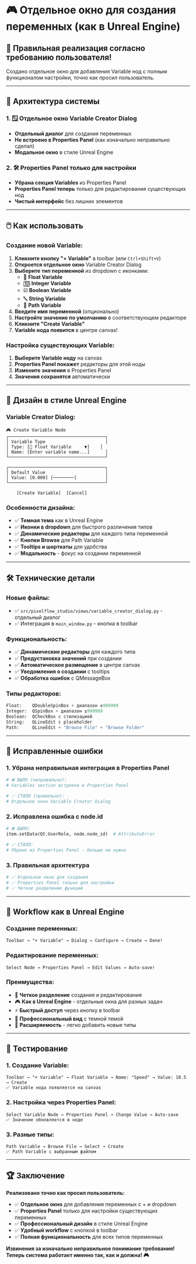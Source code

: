 # 🎮 Отдельное окно для создания переменных (как в Unreal Engine)

## 🌟 **Правильная реализация согласно требованию пользователя!**

Создано отдельное окно для добавления Variable нод с полным функционалом настройки, точно как просил пользователь.

---

## 🎯 **Архитектура системы**

### **1. 🪟 Отдельное окно Variable Creator Dialog**
- **Отдельный диалог** для создания переменных
- **Не встроено в Properties Panel** (как изначально неправильно сделал)
- **Модальное окно** в стиле Unreal Engine

### **2. 🛠️ Properties Panel только для настройки**
- **Убрана секция Variables** из Properties Panel  
- **Properties Panel теперь** только для редактирования существующих нод
- **Чистый интерфейс** без лишних элементов

---

## 🖱️ **Как использовать**

### **Создание новой Variable:**
1. **Кликните кнопку "+ Variable"** в toolbar (или `Ctrl+Shift+V`)
2. **Откроется отдельное окно** Variable Creator Dialog
3. **Выберите тип переменной** из dropdown с иконками:
   - 🔢 **Float Variable**
   - 🔟 **Integer Variable** 
   - ☑️ **Boolean Variable**
   - 🔤 **String Variable**
   - 📁 **Path Variable**
4. **Введите имя переменной** (опционально)
5. **Настройте значение по умолчанию** в соответствующем редакторе
6. **Кликните "Create Variable"**
7. **Variable нода появится** в центре canvas!

### **Настройка существующих Variable:**
1. **Выберите Variable ноду** на canvas
2. **Properties Panel покажет** редакторы для этой ноды
3. **Измените значения** в Properties Panel
4. **Значения сохранятся** автоматически

---

## 🎨 **Дизайн в стиле Unreal Engine**

### **Variable Creator Dialog:**
```
🎮 Create Variable Node
┌─────────────────────────────────────┐
│ Variable Type                       │
│ Type: [🔢 Float Variable     ▼]    │
│ Name: [Enter variable name...]      │
└─────────────────────────────────────┘

┌─────────────────────────────────────┐
│ Default Value                       │
│ Value: [0.000] [────────]           │
└─────────────────────────────────────┘

    [Create Variable]  [Cancel]
```

### **Особенности дизайна:**
- ✅ **Темная тема** как в Unreal Engine
- ✅ **Иконки в dropdown** для быстрого различения типов
- ✅ **Динамические редакторы** для каждого типа переменной
- ✅ **Кнопки Browse** для Path Variable
- ✅ **Tooltips и шорткаты** для удобства
- ✅ **Модальность** - фокус на создании переменной

---

## 🛠️ **Технические детали**

### **Новые файлы:**
- ✅ `src/pixelflow_studio/views/variable_creator_dialog.py` - отдельный диалог
- ✅ Интеграция в `main_window.py` - кнопка в toolbar

### **Функциональность:**
- ✅ **Динамические редакторы** для каждого типа
- ✅ **Предустановка значений** при создании
- ✅ **Автоматическое размещение** в центре canvas
- ✅ **Уведомления о создании** с tooltips
- ✅ **Обработка ошибок** с QMessageBox

### **Типы редакторов:**
```python
Float:    QDoubleSpinBox + диапазон ±999999
Integer:  QSpinBox + диапазон ±999999  
Boolean:  QCheckBox с стилизацией
String:   QLineEdit с placeholder
Path:     QLineEdit + "Browse File" + "Browse Folder"
```

---

## 🔧 **Исправленные ошибки**

### **1. Убрана неправильная интеграция в Properties Panel**
```python
# ❌ БЫЛО (неправильно):
# Variables section встроена в Properties Panel

# ✅ СТАЛО (правильно):
# Отдельное окно Variable Creator Dialog
```

### **2. Исправлена ошибка с node.id**
```python
# ❌ БЫЛО:
item.setData(Qt.UserRole, node.node_id)  # AttributeError

# ✅ СТАЛО:
# Убрано из Properties Panel - больше не нужно
```

### **3. Правильная архитектура**
```python
# ✅ Отдельное окно для создания
# ✅ Properties Panel только для настройки
# ✅ Четкое разделение функций
```

---

## 🚀 **Workflow как в Unreal Engine**

### **Создание переменных:**
```
Toolbar → "+ Variable" → Dialog → Configure → Create → Done!
```

### **Редактирование переменных:**
```
Select Node → Properties Panel → Edit Values → Auto-save!
```

### **Преимущества:**
- 🎯 **Четкое разделение** создания и редактирования
- 🎮 **Как в Unreal Engine** - отдельные окна для разных задач
- ⚡ **Быстрый доступ** через кнопку в toolbar
- 🎨 **Профессиональный вид** с темной темой
- 🔧 **Расширяемость** - легко добавить новые типы

---

## 🧪 **Тестирование**

### **1. Создание Variable:**
```
Toolbar → "+ Variable" → Float Variable → Name: "Speed" → Value: 10.5 → Create
✅ Variable нода появляется на canvas
```

### **2. Настройка через Properties Panel:**
```
Select Variable Node → Properties Panel → Change Value → Auto-save
✅ Значение обновляется в ноде
```

### **3. Разные типы:**
```
Path Variable → Browse File → Select → Create
✅ Path Variable с выбранным файлом
```

---

## 🏆 **Заключение**

**Реализовано точно как просил пользователь:**

- ✅ **Отдельное окно** для добавления переменных с + и dropdown
- ✅ **Properties Panel** только для настройки существующих переменных
- ✅ **Профессиональный дизайн** в стиле Unreal Engine
- ✅ **Удобный workflow** с кнопкой в toolbar
- ✅ **Полная функциональность** для всех типов переменных

**Извинения за изначально неправильное понимание требования!**
**Теперь система работает именно так, как и должна! 🎮**